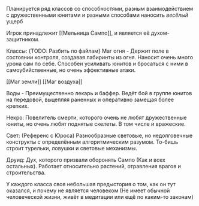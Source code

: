 Планируется ряд классов со способностями, разным взаимодействием с дружественными юнитами и разными способами наносить *весёлый* ущерб

Игрок принадлежит [[Мельница Сампо]], и является её духом-защитником.

Классы: {TODO: Разбить по файлам}
Маг огня - Держит поле в состоянии контроля, создавая лабиринты из огня. Наносит очень много урона сам по себе. Способен усиливать юнитов и бросаться с ними в самоубийственные, но очень эффективные атаки.

[[Маг земли]]
[[Маг воздуха]]

Воды - Преимущественно лекарь и баффер. Ведёт бой в группе юнитов на передовой, выцепляя раненных и оперативно замещая более крепких.

Некро: Повелитель смерти, которого очень не любят дружественные юниты, но очень любят поднятые скелеты. В том числе и вражеские.

Свет: (Референс с Юроса) Разнообразные световые, но недолговечные конструкты с определённым алгоритмическим разумом. То-бишь строит турельки, ловушки и световые механизмы.

Друид: Дух, которого призвали оборонять Сампо (Как и всех остальных). Работает относительно растений, отравления врагов и строительства.

У каждого класса своя небольшая предыстория о том, как он тут оказался, и почему не является человеком (Не имеет обычной человеческой жизни, живёт в медитации или ещё по каким-то законам)